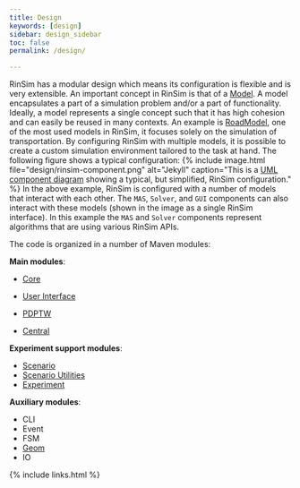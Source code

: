```yaml
---
title: Design
keywords: [design]
sidebar: design_sidebar
toc: false
permalink: /design/

---
```


RinSim has a modular design which means its configuration is flexible and is very extensible. An important concept in RinSim is that of a [Model](https://github.com/rinde/RinSim/blob/master/core/src/main/java/com/github/rinde/rinsim/core/model/Model.java). A model encapsulates a part of a simulation problem and/or a part of functionality. Ideally, a model represents a single concept such that it has high cohesion and can easily be reused in many contexts. An example is [RoadModel](https://github.com/rinde/RinSim/blob/master/core/src/main/java/com/github/rinde/rinsim/core/model/road/RoadModel.java), one of the most used models in RinSim, it focuses solely on the simulation of transportation. By configuring RinSim with multiple models, it is possible to create a custom simulation environment tailored to the task at hand. The following figure shows a typical configuration:
{% include image.html file="design/rinsim-component.png" alt="Jekyll" caption="This is a [UML component diagram](https://en.wikipedia.org/wiki/Component_diagram) showing a typical, but simplified, RinSim configuration." %}
In the above example, RinSim is configured with a number of models that interact with each other. The ```MAS```, ```Solver```, and ```GUI``` components can also interact with these models (shown in the image as a single RinSim interface). In this example the ```MAS``` and ```Solver``` components represent algorithms that are using various RinSim APIs.


The code is organized in a number of Maven modules:

__Main modules__:
- [Core](/design/core/)

- [User Interface](/design/ui/)
- [PDPTW](/design/pdptw/)
- [Central](/design/central/)

__Experiment support modules__:
- [Scenario](/design/scenario/)
- [Scenario Utilities](/design/scenario-util/)
- [Experiment](/design/experiment/)

__Auxiliary modules__:
- CLI
- Event
- FSM
- [Geom](/design/geom/)
- IO

{% include links.html %}

<!-- 
Topics todo:
 - Model details: how it works, how to use, how to create a model
 - TimeModel
 	- TickListener, TimeLapse, show tick image
 	- real-time
 - RoadModels:
 	- PlaneRoadModel
 	- GraphRoadModel
 	- DynamicGraphRoadModel / CollisionGraphRoadModel
 - PDPModel
 - CommModel
 - RandomModel

 - Maven Modules overview 
 	- central
 	- cli
 	- core
 	- event
 	- example
 	- experiment
 	- fsm
 	- geom
 	- io
 	- pdptw
 	- scenario
 	- scenario-util
 	- test-util
 	- ui
 - Follows Guava's conventions (i.e. RoadModels)
 - Talk about AutoValue, what is it how is it used. How to install?

-->